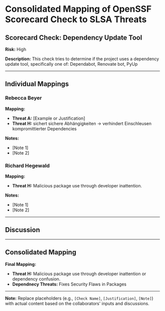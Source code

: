 # Consolidated Mapping of OpenSSF Scorecard Check to SLSA Threats

## Scorecard Check: Dependency Update Tool

**Risk:** High

**Description:** This check tries to determine if the project uses a dependency update tool, specifically one of: Dependabot, Renovate bot, PyUp

---

## Individual Mappings

### Rebecca Beyer

**Mapping:**

- **Threat A:** [Example or Justification]
- **Threat H:** sichert sichere Abhängigkeiten -> verhindert Einschleusen kompromittierter Dependencies

**Notes:**

- [Note 1]
- [Note 2]

### Richard Hegewald

**Mapping:**

- **Threat H:** Malicious package use through developer inattention.

**Notes:**

- [Note 1]
- [Note 2]

---

## Discussion

---

## Consolidated Mapping

**Final Mapping:**

- **Threat H:** Malicious package use through developer inattention or dependency confusion.
- **Dependnecy Threats:** Fixes Security Flaws in Packages

---

**Note:** Replace placeholders (e.g., `[Check Name]`, `[Justification]`, `[Note]`) with actual content based on the collaborators' inputs and discussions.
